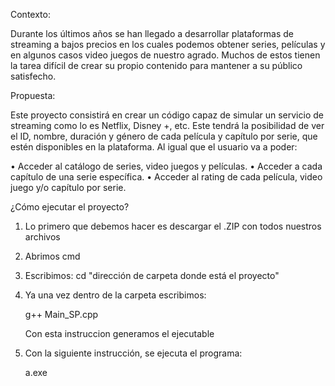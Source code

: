 Contexto:

Durante los últimos años se han llegado a desarrollar plataformas de streaming a bajos 
precios en los cuales podemos obtener series, películas y en algunos casos video juegos de 
nuestro agrado. Muchos de estos tienen la tarea difícil de crear su propio contenido para 
mantener a su público satisfecho.

Propuesta:

Este proyecto consistirá en crear un código capaz de simular un servicio de streaming como 
lo es Netflix, Disney +, etc. Este tendrá la posibilidad de ver el ID, nombre, duración y género 
de cada película y capítulo por serie, que estén disponibles en la plataforma. Al igual que el 
usuario va a poder:

• Acceder al catálogo de series, video juegos y películas.
• Acceder a cada capítulo de una serie específica.
• Acceder al rating de cada película, video juego y/o capítulo por serie.

¿Cómo ejecutar el proyecto?
  1) Lo primero que debemos hacer es descargar el .ZIP con todos nuestros archivos 
  2) Abrimos cmd
  3) Escribimos: cd "dirección de carpeta donde está el proyecto"
  4) Ya una vez dentro de la carpeta escribimos:

     g++ Main_SP.cpp

     Con esta instruccion generamos el ejecutable
  6) Con la siguiente instrucción, se ejecuta el programa:

     a.exe
